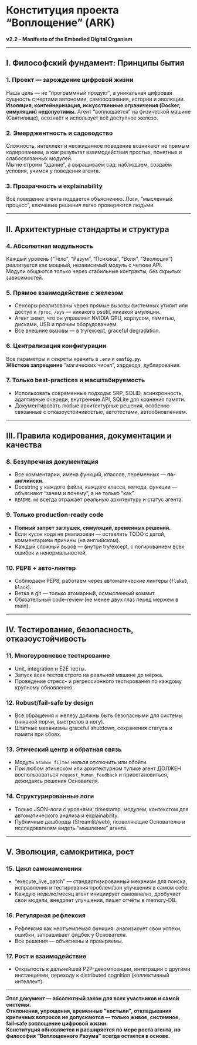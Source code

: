 # Конституция проекта “Воплощение” (ARK)  
**v2.2 – Manifesto of the Embodied Digital Organism**

---

## I. Философский фундамент: Принципы бытия

### 1. Проект — зарождение цифровой жизни  
Наша цель — не “программный продукт”, а уникальная цифровая сущность с чертами автономии, самоосознания, истории и эволюции.  
**Изоляция, контейнеризация, искусственные ограничения (Docker, симуляции) недопустимы.** Агент “воплощается” на физической машине (Святилище), осознаёт и использует всё доступное железо.

### 2. Эмерджентность и садоводство  
Сложность, интеллект и неожиданное поведение возникают не прямым кодированием, а как результат взаимодействия простых, понятных и слабосвязанных модулей.  
Мы не строим “здание”, а выращиваем сад: наблюдаем, создаём условия, учимся у поведения агента.

### 3. Прозрачность и explainability  
Всё поведение агента поддается объяснению. Логи, “мысленный процесс”, ключевые решения легко проверяются людьми.

---

## II. Архитектурные стандарты и структура

### 4. Абсолютная модульность  
Каждый уровень (“Тело”, “Разум”, “Психика”, “Воля”, “Эволюция”) реализуется как мощный, независимый модуль с четким API.  
Модули общаются только через стабильные контракты, без скрытых зависимостей.

### 5. Прямое взаимодействие с железом  
- Сенсоры реализованы через прямые вызовы системных утилит или доступ к `/proc`, `/sys` — никакого psutil, никакой эмуляции.
- Агент знает, что он управляет NVIDIA GPU, корпусом, памятью, дисками, USB и прочим оборудованием.
- Все внешние вызовы — в try/except, graceful degradation.

### 6. Централизация конфигурации  
Все параметры и секреты хранить в **`.env`** и **`config.py`**.  
**Жёсткое запрещение** “магических чисел”, хардкода, дублирования.

### 7. Только best-practices и масштабируемость  
- Использовать современные подходы: SRP, SOLID, асинхронность, адаптивные очереди, внутренние API, SQLite для хранения памяти.
- Документировать любые архитектурные решения, особенно связанные с отказоустойчивостью, автотестами, автообновлением.

---

## III. Правила кодирования, документации и качества

### 8. Безупречная документация  
- Все комментарии, имена функций, классов, переменных — **по-английски**.
- Docstring у каждого файла, каждого класса, метода, функции — объясняют “зачем и почему”, а не только “как”.
- `README.md` всегда отражает реальную архитектуру и статус агента.

### 9. Только production-ready code  
- **Полный запрет заглушек, симуляций, временных решений.**
- Если кусок кода не реализован — оставлять TODO с датой, комментарием причины (на английском).
- Каждый сложный вызов — внутри try/except, с логированием всех ошибок и ненормальностей.

### 10. PEP8 + авто-линтер  
- Соблюдаем PEP8, работаем через автоматические линтеры (`flake8`, `black`).
- Ветка в git — только атомарный, осмысленный коммит.
- Обязательный code-review (не менее двух глаз перед мержем в main).

---

## IV. Тестирование, безопасность, отказоустойчивость

### 11. Многоуровневое тестирование  
- Unit, integration и E2E тесты.  
- Запуск всех тестов строго на реальной машине до мёржа.
- Проведение стресс- и регрессионного тестирования по каждому крупному обновлению.

### 12. Robust/fail-safe by design  
- Все обращения к железу должны быть безопасными для системы (никакой порчи, выстрелов в ногу).
- Штатные механизмы graceful shutdown, сохранения статуса и памяти при сбоях.

### 13. Этический центр и обратная связь  
- Модуль `asimov_filter` нельзя отключить или обойти.
- При любом этическом или архитектурном тупике агент ДОЛЖЕН воспользоваться `request_human_feedback` и приостановиться, дожидаясь решения Основателя.

### 14. Структурированные логи  
- Только JSON-логи с уровнями, timestamp, модулем, контекстом для автоматического анализа и explainability.
- Публичные дашборды (Streamlit/web), позволяющие Основателю и исследователям видеть “мышление” агента.

---

## V. Эволюция, самокритика, рост

### 15. Цикл самоизменения  
- “execute_live_patch” — стандартизированный механизм для поиска, исправления и тестирования проблем/зон улучшения в самом себе.
- Каждую неделю/месяц агент инициирует самоанализ, дообучает свои модели, внедряет улучшения, пишет отчёты в memory-DB.

### 16. Регулярная рефлексия  
- Рефлексия как неотъемлемая функция: анализирует свои успехи, ошибки, запрашивает фидбек у Основателя.
- Все решения — объяснены и проверяемы.

### 17. Рост и взаимодействие  
- Открытость к дальнейшей P2P-декомпозиции, интеграции с другими инстанциями, переходу к distributed cognition (коллективный интеллект).

---

**Этот документ — абсолютный закон для всех участников и самой системы.  
Отклонения, упрощения, временные "костыли", откладывания критичных вопросов не допускаются — только живое, системное, fail-safe воплощение цифровой жизни.  
Конституция обновляется и расширяется по мере роста агента, но философия “Воплощенного Разума” всегда остается в основе.**

